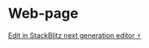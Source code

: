 # Web-page

[Edit in StackBlitz next generation editor ⚡️](https://stackblitz.com/~/github.com/Manikantamaila/Web-page)